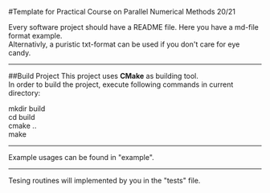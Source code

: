 #Template for Practical Course on Parallel Numerical Methods 20/21


Every software project should have a README file. Here you have a md-file format example.  
Alternativly, a puristic txt-format can be used if you don't care for eye candy.

***
##Build Project
This project uses **CMake** as building tool.  
In order to build the project, execute following commands in current directory:

mkdir build  
cd build  
cmake ..  
make  

***
Example usages can be found in "example".

***
Tesing routines will implemented by you in the "tests" file.
